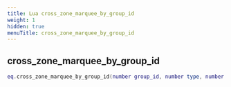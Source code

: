```yaml
---
title: Lua cross_zone_marquee_by_group_id
weight: 1
hidden: true
menuTitle: cross_zone_marquee_by_group_id
---
```

## cross_zone_marquee_by_group_id
```lua
eq.cross_zone_marquee_by_group_id(number group_id, number type, number priority, number fade_in, number fade_out, number duration, const char *message) -- void
```